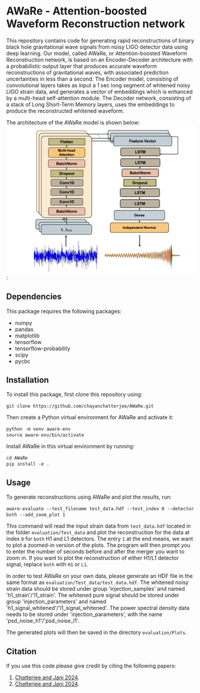 # AWaRe - Attention-boosted Waveform Reconstruction network
This repository contains code for generating rapid reconstructions of binary black hole gravitational wave signals from noisy LIGO detector data using deep learning. Our model, called AWaRe, or Attention-boosted Waveform Reconstruction network, is based on an Encoder-Decoder architecture with a probabilistic output layer that produces accurate waveform reconstructions of gravitational waves, with associated prediction uncertainties in less than a second. The Encoder model, consisting of convolutional layers takes as input a 1 sec long segment of whitened noisy LIGO strain data, and generates a vector of embeddings which is enhanced by a multi-head self-attention module. The Decoder network, consisting of a stack of Long Short-Term Memory layers, uses the embeddings to produce the reconstructed whitened waveform.

The architecture of the AWaRe model is shown below: ![below](AWaRe.png):



## Dependencies

This package requires the following packages:
- numpy
- pandas
- matplotlib
- tensorflow
- tensorflow-probability
- scipy
- pycbc

## Installation

To install this package, first clone this repository using:
```
git clone https://github.com/chayanchatterjee/AWaRe.git
```
Then create a Python virtual environment for AWaRe and activate it:
```
python -m venv aware-env
source aware-env/bin/activate
```
Install AWaRe in this virtual environment by running:

```
cd AWaRe
pip install -e .
```

## Usage

To generate reconstructions using AWaRe and plot the results, run:
```
aware-evaluate --test_filename test_data.hdf --test_index 0 --detector both --add_zoom_plot 1
```
This command will read the input strain data from ```test_data.hdf``` located in the folder ```evaluation/Test_data``` and plot the reconstruction for the data at index ```0``` for ```both``` H1 and L1 detectors. The entry ```1``` at the end means, we want to plot a zoomed-in version of the plots. The program will then prompt you to enter the number of seconds before and after the merger you want to zoom in. If you want to plot the reconstruction of either H1/L1 detector signal, replace ```both``` with ```H1``` or ```L1```. 

In order to test AWaRe on your own data, please generate an HDF file in the same format as ```evaluation/Test_data/test_data.hdf```. The whitened noisy strain data should be stored under group 'injection_samples' and named 'h1_strain'/'l1_strain'. The whitened pure signal should be stored under group 'injection_parameters' and named 'h1_signal_whitened'/'l1_signal_whitened'. The power spectral density data needs to be stored under 'injection_parameters', with the name 'psd_noise_h1'/'psd_noise_l1'.

The generated plots will then be saved in the directory ```evaluation/Plots```. 

## Citation

If you use this code please give credit by citing the following papers:
1. [Chatterjee and Jani 2024](https://arxiv.org/abs/2403.01559).
2. [Chatterjee and Jani 2024](https://arxiv.org/abs/2406.06324).
